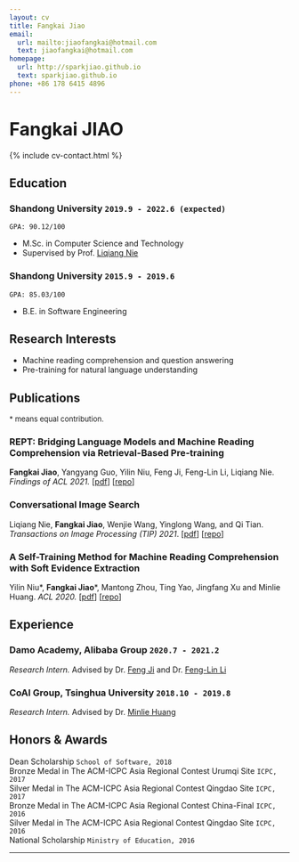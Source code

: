 ```yaml
---
layout: cv
title: Fangkai Jiao
email:
  url: mailto:jiaofangkai@hotmail.com
  text: jiaofangkai@hotmail.com
homepage:
  url: http://sparkjiao.github.io
  text: sparkjiao.github.io
phone: +86 178 6415 4896
---
```


# <font size=6>Fangkai JIAO</font>

<!--
include contact information from the front matter
Supported arguments:
    - homepage: url, text
    - phone
    - email
-->

{% include cv-contact.html %}

## Education

### **Shandong University** `2019.9 - 2022.6 (expected)`

```
GPA: 90.12/100
```

- M.Sc. in Computer Science and Technology
- Supervised by Prof. [Liqiang Nie](https://liqiangnie.github.io/)

### **Shandong University** `2015.9 - 2019.6`

```
GPA: 85.03/100
```

- B.E. in Software Engineering

## Research Interests

- Machine reading comprehension and question answering
- Pre-training for natural language understanding

## Publications
<font size=2>* means equal contribution.</font>

### **REPT: Bridging Language Models and Machine Reading Comprehension via Retrieval-Based Pre-training**
**Fangkai Jiao**, Yangyang Guo, Yilin Niu, Feng Ji, Feng-Lin Li, Liqiang Nie. _Findings of ACL 2021._
[[pdf](https://arxiv.org/pdf/2105.04201.pdf)]
[[repo](https://github.com/SparkJiao/Retrieval-based-Pre-training-for-Machine-Reading-Comprehension)]

### **Conversational Image Search**
Liqiang Nie, **Fangkai Jiao**, Wenjie Wang, Yinglong Wang, and Qi Tian. _Transactions on Image Processing (TIP) 2021_.
[[pdf](https://ieeexplore.ieee.org/document/9528996)]
[[repo](https://github.com/SparkJiao/LARCH)]

### **A Self-Training Method for Machine Reading Comprehension with Soft Evidence Extraction**

Yilin Niu\*, **Fangkai Jiao**\*, Mantong Zhou, Ting Yao, Jingfang Xu and Minlie Huang. _ACL 2020._
[[pdf](https://arxiv.org/pdf/2005.05189.pdf)]
[[repo](https://github.com/SparkJiao/Self-Training-MRC)]


## Experience

### **Damo Academy, Alibaba Group** `2020.7 - 2021.2`
_Research Intern._ Advised by Dr. [Feng Ji](http://scholar.google.com/citations?user=BxWZ-ZgAAAAJ&hl=zh-CN) and Dr. [Feng-Lin Li](http://scholar.google.it/citations?user=xo_dfnMAAAAJ&hl=en)

### **CoAI Group, Tsinghua University** `2018.10 - 2019.8`

_Research Intern._ Advised by Dr. [Minlie Huang](http://coai.cs.tsinghua.edu.cn/hml)


## Honors & Awards

Dean Scholarship `School of Software, 2018` <br>
Bronze Medal in The ACM-ICPC Asia Regional Contest Urumqi Site `ICPC, 2017` <br>
Silver Medal in The ACM-ICPC Asia Regional Contest Qingdao Site `ICPC, 2017` <br>
Bronze Medal in The ACM-ICPC Asia Regional Contest China-Final `ICPC, 2016` <br>
Silver Medal in The ACM-ICPC Asia Regional Contest Qingdao Site `ICPC, 2016` <br>
National Scholarship `Ministry of Education, 2016` <br>

---

<!-- ### Footer

Last updated: May 2021 -->
